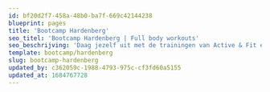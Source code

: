 ```yaml
---
id: bf20d2f7-458a-48b0-ba7f-669c42144238
blueprint: pages
title: 'Bootcamp Hardenberg'
seo_titel: 'Bootcamp Hardenberg | Full body workouts'
seo_beschrijving: 'Daag jezelf uit met de trainingen van Active & Fit en challenge your body en mind! ✓Sport voor iedereen!'
template: bootcamp/hardenberg
slug: bootcamp-hardenberg
updated_by: c362059c-1988-4793-975c-cf3fd60a5155
updated_at: 1684767728
---
```

